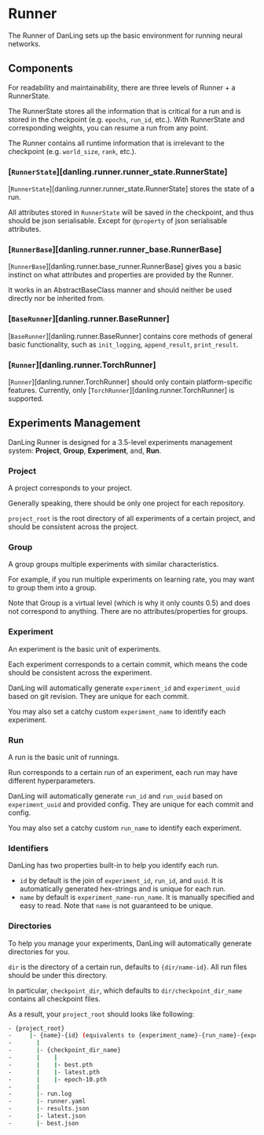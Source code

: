 # Runner

The Runner of DanLing sets up the basic environment for running neural networks.

## Components

For readability and maintainability, there are three levels of Runner + a RunnerState.

The RunnerState stores all the information that is critical for a run and is stored in the checkpoint (e.g. `epochs`, `run_id`, etc.).
With RunnerState and corresponding weights, you can resume a run from any point.

The Runner contains all runtime information that is irrelevant to the checkpoint (e.g. `world_size`, `rank`, etc.).

### [`RunnerState`][danling.runner.runner_state.RunnerState]

[`RunnerState`][danling.runner.runner_state.RunnerState] stores the state of a run.

All attributes stored in `RunnerState` will be saved in the checkpoint, and thus should be json serialisable.
Except for `@property` of json serialisable attributes.

### [`RunnerBase`][danling.runner.runner_base.RunnerBase]

[`RunnerBase`][danling.runner.base_runner.RunnerBase] gives you a basic instinct on what attributes and properties are provided by the Runner.

It works in an AbstractBaseClass manner and should neither be used directly nor be inherited from.

### [`BaseRunner`][danling.runner.BaseRunner]

[`BaseRunner`][danling.runner.BaseRunner] contains core methods of general basic functionality,
such as `init_logging`, `append_result`, `print_result`.

### [`Runner`][danling.runner.TorchRunner]

[`Runner`][danling.runner.TorchRunner] should only contain platform-specific features.
Currently, only [`TorchRunner`][danling.runner.TorchRunner] is supported.

## Experiments Management

DanLing Runner is designed for a 3.5-level experiments management system: **Project**, **Group**, **Experiment**, and, **Run**.

### Project

A project corresponds to your project.

Generally speaking, there should be only one project for each repository.

`project_root` is the root directory of all experiments of a certain project, and should be consistent across the project.

### Group

A group groups multiple experiments with similar characteristics.

For example, if you run multiple experiments on learning rate, you may want to group them into a group.

Note that Group is a virtual level (which is why it only counts 0.5) and does not correspond to anything.
There are no attributes/properties for groups.

### Experiment

An experiment is the basic unit of experiments.

Each experiment corresponds to a certain commit, which means the code should be consistent across the experiment.

DanLing will automatically generate `experiment_id` and `experiment_uuid` based on git revision.
They are unique for each commit.

You may also set a catchy custom `experiment_name` to identify each experiment.

### Run

A run is the basic unit of runnings.

Run corresponds to a certain run of an experiment, each run may have different hyperparameters.

DanLing will automatically generate `run_id` and `run_uuid` based on `experiment_uuid` and provided config.
They are unique for each commit and config.

You may also set a catchy custom `run_name` to identify each experiment.

### Identifiers

DanLing has two properties built-in to help you identify each run.

- `id` by default is the join of `experiment_id`, `run_id`, and `uuid`. It is automatically generated hex-strings and is unique for each run.
- `name` by default is `experiment_name-run_name`. It is manually specified and easy to read. Note that `name` is not guaranteed to be unique.

### Directories

To help you manage your experiments, DanLing will automatically generate directories for you.

`dir` is the directory of a certain run, defaults to `{dir/name-id}`.
All run files should be under this directory.

In particular, `checkpoint_dir`, which defaults to `dir/checkpoint_dir_name` contains all checkpoint files.

As a result, your `project_root` should looks like following:

```bash
- {project_root}
-     |- {name}-{id} (equivalents to {experiment_name}-{run_name}-{experiment_id}-{run_id}-{uuid})
-       |
-       |- {checkpoint_dir_name}
-       |    |
-       |    |- best.pth
-       |    |- latest.pth
-       |    |- epoch-10.pth
-       |
-       |- run.log
-       |- runner.yaml
-       |- results.json
-       |- latest.json
-       |- best.json
```
